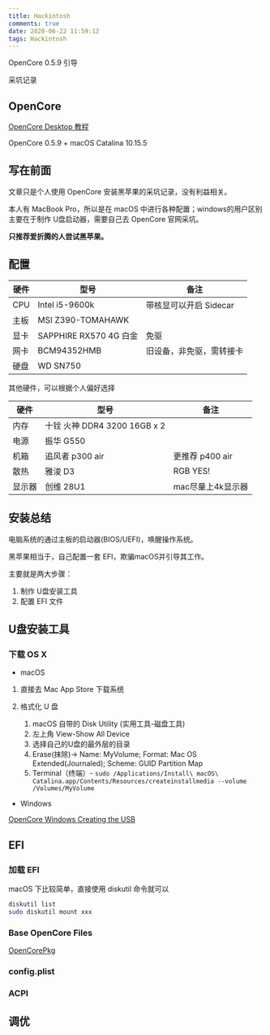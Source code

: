 ```yaml
---
title: Hackintosh
comments: true
date: 2020-06-22 11:59:12
tags: Hackintosh
---
```


OpenCore 0.5.9 引导

采坑记录
<!--more-->

## OpenCore

[OpenCore Desktop 教程](https://dortania.github.io/OpenCore-Install-Guide/)

OpenCore 0.5.9 + macOS Catalina 10.15.5

## 写在前面

文章只是个人使用 OpenCore 安装黑苹果的采坑记录，没有利益相关。

本人有 MacBook Pro，所以是在 macOS 中进行各种配置；windows的用户区别主要在于制作 U盘启动器，需要自己去 OpenCore 官网采坑。

**只推荐爱折腾的人尝试黑苹果。**

## 配置

| 硬件 | 型号 | 备注 |
| ---- | ---- | ---- |
| CPU | Intel i5-9600k | 带核显可以开启 Sidecar |
| 主板 | MSI Z390-TOMAHAWK| |
| 显卡 | SAPPHIRE RX570 4G 白金 | 免驱 |
| 网卡 | BCM94352HMB | 旧设备，非免驱，需转接卡 |
| 硬盘 | WD SN750 | |

其他硬件，可以根据个人偏好选择

| 硬件 | 型号 | 备注 |
| ---- | ---- | ---- |
| 内存 | 十铨 火神 DDR4 3200 16GB x 2 | |
| 电源 | 振华 G550 |  |
| 机箱 | 追风者 p300 air | 更推荐 p400 air |
| 散热 | 雅浚 D3 | RGB YES! |
| 显示器 | 创维 28U1 | mac尽量上4k显示器 |

## 安装总结

电脑系统的通过主板的启动器(BIOS/UEFI)，唤醒操作系统。

黑苹果相当于，自己配置一套 EFI，欺骗macOS并引导其工作。

主要就是两大步骤：

1. 制作 U盘安装工具
2. 配置 EFI 文件

## U盘安装工具

### 下载 OS X

* macOS

1. 直接去 Mac App Store 下载系统
   
2. 格式化 U 盘

    1. macOS 自带的 Disk Utility (实用工具-磁盘工具)
    2. 左上角 View-Show All Device
    3. 选择自己的U盘的最外层的目录
    4. Erase(抹除)-> Name: MyVolume; Format: Mac OS Extended(Journaled); Scheme: GUID Partition Map
    5. Terminal（终端）- ```sudo /Applications/Install\ macOS\ Catalina.app/Contents/Resources/createinstallmedia --volume /Volumes/MyVolume```
    
* Windows

[OpenCore Windows Creating the USB](https://dortania.github.io/OpenCore-Install-Guide/installer-guide/winblows-install.html)

## EFI

### 加载 EFI

macOS 下比较简单，直接使用 diskutil 命令就可以
```bash
diskutil list
sudo diskutil mount xxx
```

### Base OpenCore Files

[OpenCorePkg](https://github.com/acidanthera/OpenCorePkg/releases/)

### config.plist

### ACPI

## 调优